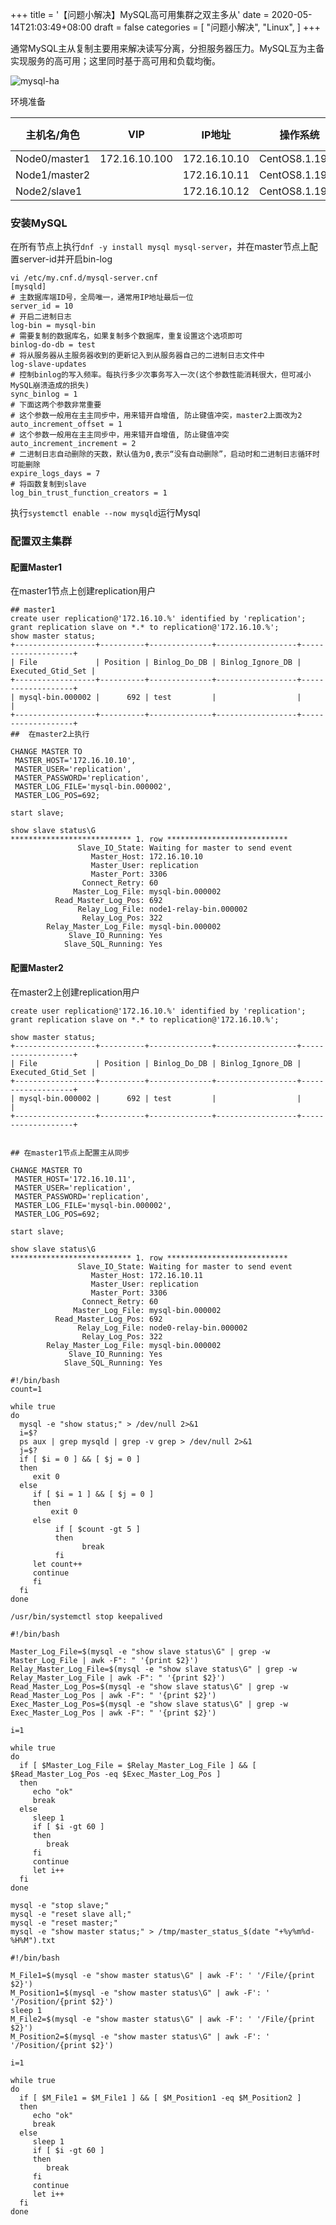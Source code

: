 +++
title = '【问题小解决】MySQL高可用集群之双主多从'
date = 2020-05-14T21:03:49+08:00
draft = false
categories = [
    "问题小解决",
    "Linux",
]
+++

通常MySQL主从复制主要用来解决读写分离，分担服务器压力。MySQL互为主备实现服务的高可用；这里同时基于高可用和负载均衡。

![mysql-ha](/images/mysql-ha.png)

环境准备

| 主机名/角色	       | VIP            | IP地址	        | 操作系统	           | MySQL版本 |
|---------------|----------------|--------------|-----------------|---------|
| Node0/master1 | 172.16.10.100	 | 172.16.10.10 | CentOS8.1.1911	 | 8.0.17  |
| Node1/master2 |                | 172.16.10.11 | CentOS8.1.1911  | 8.0.17  |
| Node2/slave1	 |                | 172.16.10.12 | CentOS8.1.1911  | 8.0.17  |


### 安装MySQL

在所有节点上执行`dnf -y install mysql mysql-server`，并在master节点上配置server-id并开启bin-log

```shell
vi /etc/my.cnf.d/mysql-server.cnf
[mysqld]
# 主数据库端ID号，全局唯一，通常用IP地址最后一位
server_id = 10
# 开启二进制日志
log-bin = mysql-bin
# 需要复制的数据库名，如果复制多个数据库，重复设置这个选项即可
binlog-do-db = test
# 将从服务器从主服务器收到的更新记入到从服务器自己的二进制日志文件中
log-slave-updates
# 控制binlog的写入频率。每执行多少次事务写入一次(这个参数性能消耗很大，但可减小MySQL崩溃造成的损失)
sync_binlog = 1
# 下面这两个参数非常重要
# 这个参数一般用在主主同步中，用来错开自增值, 防止键值冲突，master2上面改为2
auto_increment_offset = 1
# 这个参数一般用在主主同步中，用来错开自增值, 防止键值冲突
auto_increment_increment = 2
# 二进制日志自动删除的天数，默认值为0,表示“没有自动删除”，启动时和二进制日志循环时可能删除
expire_logs_days = 7
# 将函数复制到slave
log_bin_trust_function_creators = 1
```

执行`systemctl enable --now mysqld`运行Mysql


### 配置双主集群

#### 配置Master1

在master1节点上创建replication用户

```shell
## master1
create user replication@'172.16.10.%' identified by 'replication';
grant replication slave on *.* to replication@'172.16.10.%';
show master status;
+------------------+----------+--------------+------------------+-------------------+
| File             | Position | Binlog_Do_DB | Binlog_Ignore_DB | Executed_Gtid_Set |
+------------------+----------+--------------+------------------+-------------------+
| mysql-bin.000002 |      692 | test         |                  |                   |
+------------------+----------+--------------+------------------+-------------------+
##  在master2上执行

CHANGE MASTER TO
 MASTER_HOST='172.16.10.10',
 MASTER_USER='replication',
 MASTER_PASSWORD='replication',
 MASTER_LOG_FILE='mysql-bin.000002',
 MASTER_LOG_POS=692;
 
start slave;

show slave status\G
*************************** 1. row ***************************
               Slave_IO_State: Waiting for master to send event
                  Master_Host: 172.16.10.10
                  Master_User: replication
                  Master_Port: 3306
                Connect_Retry: 60
              Master_Log_File: mysql-bin.000002
          Read_Master_Log_Pos: 692
               Relay_Log_File: node1-relay-bin.000002
                Relay_Log_Pos: 322
        Relay_Master_Log_File: mysql-bin.000002
             Slave_IO_Running: Yes
            Slave_SQL_Running: Yes
```

#### 配置Master2

在master2上创建replication用户

```shell
create user replication@'172.16.10.%' identified by 'replication';
grant replication slave on *.* to replication@'172.16.10.%';

show master status;
+------------------+----------+--------------+------------------+-------------------+
| File             | Position | Binlog_Do_DB | Binlog_Ignore_DB | Executed_Gtid_Set |
+------------------+----------+--------------+------------------+-------------------+
| mysql-bin.000002 |      692 | test         |                  |                   |
+------------------+----------+--------------+------------------+-------------------+


## 在master1节点上配置主从同步

CHANGE MASTER TO
 MASTER_HOST='172.16.10.11',
 MASTER_USER='replication',
 MASTER_PASSWORD='replication',
 MASTER_LOG_FILE='mysql-bin.000002',
 MASTER_LOG_POS=692;
 
start slave;

show slave status\G
*************************** 1. row ***************************
               Slave_IO_State: Waiting for master to send event
                  Master_Host: 172.16.10.11
                  Master_User: replication
                  Master_Port: 3306
                Connect_Retry: 60
              Master_Log_File: mysql-bin.000002
          Read_Master_Log_Pos: 692
               Relay_Log_File: node0-relay-bin.000002
                Relay_Log_Pos: 322
        Relay_Master_Log_File: mysql-bin.000002
             Slave_IO_Running: Yes
            Slave_SQL_Running: Yes
```

```shell
#!/bin/bash
count=1

while true
do
  mysql -e "show status;" > /dev/null 2>&1
  i=$?
  ps aux | grep mysqld | grep -v grep > /dev/null 2>&1
  j=$?
  if [ $i = 0 ] && [ $j = 0 ]
  then
     exit 0
  else
     if [ $i = 1 ] && [ $j = 0 ]
     then
         exit 0
     else
          if [ $count -gt 5 ]
          then
                break
          fi
     let count++
     continue
     fi
  fi
done

/usr/bin/systemctl stop keepalived
```

```shell
#!/bin/bash

Master_Log_File=$(mysql -e "show slave status\G" | grep -w Master_Log_File | awk -F": " '{print $2}')
Relay_Master_Log_File=$(mysql -e "show slave status\G" | grep -w Relay_Master_Log_File | awk -F": " '{print $2}')
Read_Master_Log_Pos=$(mysql -e "show slave status\G" | grep -w Read_Master_Log_Pos | awk -F": " '{print $2}')
Exec_Master_Log_Pos=$(mysql -e "show slave status\G" | grep -w Exec_Master_Log_Pos | awk -F": " '{print $2}')

i=1

while true
do
  if [ $Master_Log_File = $Relay_Master_Log_File ] && [ $Read_Master_Log_Pos -eq $Exec_Master_Log_Pos ]
  then
     echo "ok"
     break
  else
     sleep 1
     if [ $i -gt 60 ]
     then
        break
     fi
     continue
     let i++
  fi
done

mysql -e "stop slave;"
mysql -e "reset slave all;"
mysql -e "reset master;"
mysql -e "show master status;" > /tmp/master_status_$(date "+%y%m%d-%H%M").txt
```

```shell
#!/bin/bash

M_File1=$(mysql -e "show master status\G" | awk -F': ' '/File/{print $2}')
M_Position1=$(mysql -e "show master status\G" | awk -F': ' '/Position/{print $2}')
sleep 1
M_File2=$(mysql -e "show master status\G" | awk -F': ' '/File/{print $2}')
M_Position2=$(mysql -e "show master status\G" | awk -F': ' '/Position/{print $2}')

i=1

while true
do
  if [ $M_File1 = $M_File1 ] && [ $M_Position1 -eq $M_Position2 ]
  then
     echo "ok"
     break
  else
     sleep 1
     if [ $i -gt 60 ]
     then
        break
     fi
     continue
     let i++
  fi
done
```